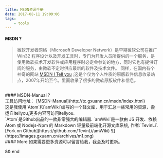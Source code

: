 ```yaml
---
title: MSDN资源手册
date: 2017-08-11 19:09:06
tags:
    - tools
---
```


#### MSDN ?
>微软开发者网络（Microsoft Developer Network）是早期微软公司在推广Win32 程序设计以及开发工具时，专门为开发人员所提供的一个服务，是使用微软技术开发软件或应用程序时必定会参访的地方，同时它也有提供订阅的服务，由微软不定时供应最新的软件及技术文件。
>同样，在国内有个神奇的网站 [MSDN I Tell you](http://msdn.itellyou.cn/) ;这是个仅为个人性质的原版软件信息收录站点，2007年开始至今。里面收录了很多的微软原版软件和信息。

<br>
#### MSDN-Manual ?
  <br>
  工具访问地址： [MSDN-Manual](http://tc.gxuann.cn/msdn/index.html)
  <br>
  这是我使用`Atom`和`amWiki`编写的一个轻文库，用于汇总一些常用的资源，搬运自itellyou,更多内容可访问itellyou.<br>
  `Atom`是Github出品的一款非常强大的编辑器.
  `amWiki`是一款由 JS 开发、依赖 Atom 或 Nodejs-Npm 的 Markdown 轻量级前端化开源文库系统, 作者:`TevinLi`.[Fork on Github](https://github.com/TevinLi/amWiki)
  ![](https://images.gxuann.cn/archives/m1.png)

<br>
#### More
  如果需要更多资源可以留言给我，我会及时更新。
<br>

  &&
  end
